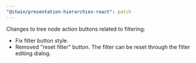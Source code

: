 ```yaml
---
"@itwin/presentation-hierarchies-react": patch
---
```


Changes to tree node action buttons related to filtering:
- Fix filter button style.
- Removed "reset filter" button. The filter can be reset through the filter editing dialog.
